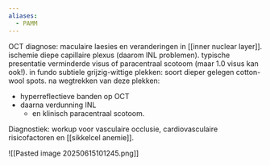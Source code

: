 ```yaml
---
aliases:
  - PAMM
---
```

OCT diagnose: maculaire laesies en veranderingen in [[inner nuclear layer]].
ischemie diepe capillaire plexus (daarom INL problemen).
typische presentatie verminderde visus of paracentraal scotoom (maar 1.0 visus kan ook!).
in fundo subtiele grijzig-wittige plekken: soort dieper gelegen cotton-wool spots.
na wegtrekken van deze plekken: 
- hyperreflectieve banden op OCT
- daarna verdunning INL
	- en klinisch paracentraal scotoom.

Diagnostiek:
workup voor vasculaire occlusie, cardiovasculaire risicofactoren en [[sikkelcel anemie]].

![[Pasted image 20250615101245.png]]
